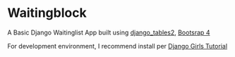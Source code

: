 # Waitingblock
A Basic Django Waitinglist App built using [django_tables2](https://github.com/jieter/django-tables2), [Bootsrap 4](https://getbootstrap.com/)

For development environment, I recommend install per [Django Girls Tutorial](https://tutorial.djangogirls.org/en/django_installation/)
